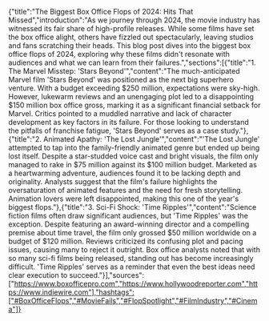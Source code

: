 {"title":"The Biggest Box Office Flops of 2024: Hits That Missed","introduction":"As we journey through 2024, the movie industry has witnessed its fair share of high-profile releases. While some films have set the box office alight, others have fizzled out spectacularly, leaving studios and fans scratching their heads. This blog post dives into the biggest box office flops of 2024, exploring why these films didn't resonate with audiences and what we can learn from their failures.","sections":[{"title":"1. The Marvel Misstep: 'Stars Beyond'","content":"The much-anticipated Marvel film 'Stars Beyond' was positioned as the next big superhero venture. With a budget exceeding $250 million, expectations were sky-high. However, lukewarm reviews and an unengaging plot led to a disappointing $150 million box office gross, marking it as a significant financial setback for Marvel. Critics pointed to a muddled narrative and lack of character development as key factors in its failure. For those looking to understand the pitfalls of franchise fatigue, 'Stars Beyond' serves as a case study."},{"title":"2. Animated Apathy: 'The Lost Jungle'","content":"'The Lost Jungle' attempted to tap into the family-friendly animated genre but ended up being lost itself. Despite a star-studded voice cast and bright visuals, the film only managed to rake in $75 million against its $100 million budget. Marketed as a heartwarming adventure, audiences found it to be lacking depth and originality. Analysts suggest that the film's failure highlights the oversaturation of animated features and the need for fresh storytelling. Animation lovers were left disappointed, making this one of the year's biggest flops."},{"title":"3. Sci-Fi Shock: 'Time Ripples'","content":"Science fiction films often draw significant audiences, but 'Time Ripples' was the exception. Despite featuring an award-winning director and a compelling premise about time travel, the film only grossed $50 million worldwide on a budget of $120 million. Reviews criticized its confusing plot and pacing issues, causing many to reject it outright. Box office analysts noted that with so many sci-fi films being released, standing out has become increasingly difficult. 'Time Ripples' serves as a reminder that even the best ideas need clear execution to succeed."}],"sources":["https://www.boxofficepro.com","https://www.hollywoodreporter.com","https://www.indiewire.com"],"hashtags":["#BoxOfficeFlops","#MovieFails","#FlopSpotlight","#FilmIndustry","#Cinema"]}